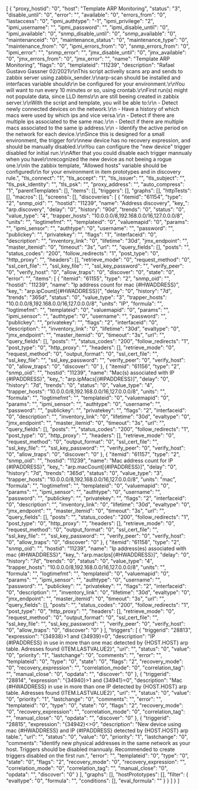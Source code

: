 [
    {
        "proxy_hostid": "0",
        "host": "Template ARP Monitoring",
        "status": "3",
        "disable_until": "0",
        "error": "",
        "available": "0",
        "errors_from": "0",
        "lastaccess": "0",
        "ipmi_authtype": "-1",
        "ipmi_privilege": "2",
        "ipmi_username": "",
        "ipmi_password": "",
        "ipmi_disable_until": "0",
        "ipmi_available": "0",
        "snmp_disable_until": "0",
        "snmp_available": "0",
        "maintenanceid": "0",
        "maintenance_status": "0",
        "maintenance_type": "0",
        "maintenance_from": "0",
        "ipmi_errors_from": "0",
        "snmp_errors_from": "0",
        "ipmi_error": "",
        "snmp_error": "",
        "jmx_disable_until": "0",
        "jmx_available": "0",
        "jmx_errors_from": "0",
        "jmx_error": "",
        "name": "Template ARP Monitoring",
        "flags": "0",
        "templateid": "11239",
        "description": "Rafael Gustavo Gassner 02/2021\r\nThis script activelly scans arp and sends to zabbix server using zabbix_sender.\r\narp-scan should be installed and interfaces variable should\r\n be configured for your environment.\r\nYou will want to run every 10 minutes or so, using crontab.\r\nFirst run(s) might not populate data, since LLD items\r\n are still beeing created in zabbix server.\r\nWith the script and template, you will be able to:\r\n - Detect newly connected devices on the network.\r\n - Have a history of which macs were used by which ips and vice versa.\r\n - Detect if there are multiple ips associated to the same mac.\r\n - Detect if there are multiple macs associated to the same ip address.\r\n - Identify the active period on the network for each device.\r\nSince this is designed for a small environment, the trigger for\r\nnew device has no recovery expression, and should be manually disabled.\r\nYou can configure the \"new device\" trigger disabled for initial run.\r\nAfter that you could disable each trigger mannualy when you have\r\nrecognized the new device as not beeing a rogue one.\r\nIn the zabbix template, \"Allowed hosts\" variable should be configured\r\n for your environment in item prototypes and in discovery rule.",
        "tls_connect": "1",
        "tls_accept": "1",
        "tls_issuer": "",
        "tls_subject": "",
        "tls_psk_identity": "",
        "tls_psk": "",
        "proxy_address": "",
        "auto_compress": "1",
        "parentTemplates": [],
        "items": [],
        "triggers": [],
        "graphs": [],
        "httpTests": [],
        "macros": [],
        "screens": [],
        "discoveries": [
            {
                "itemid": "61154",
                "type": "2",
                "snmp_oid": "",
                "hostid": "11239",
                "name": "Address discovery",
                "key_": "arp.discovery",
                "delay": "0",
                "history": "90d",
                "trends": "0",
                "status": "0",
                "value_type": "4",
                "trapper_hosts": "10.0.0.0/8,192.168.0.0/16,127.0.0.0/8",
                "units": "",
                "logtimefmt": "",
                "templateid": "0",
                "valuemapid": "0",
                "params": "",
                "ipmi_sensor": "",
                "authtype": "0",
                "username": "",
                "password": "",
                "publickey": "",
                "privatekey": "",
                "flags": "1",
                "interfaceid": "0",
                "description": "",
                "inventory_link": "0",
                "lifetime": "30d",
                "jmx_endpoint": "",
                "master_itemid": "0",
                "timeout": "3s",
                "url": "",
                "query_fields": [],
                "posts": "",
                "status_codes": "200",
                "follow_redirects": "1",
                "post_type": "0",
                "http_proxy": "",
                "headers": [],
                "retrieve_mode": "0",
                "request_method": "0",
                "ssl_cert_file": "",
                "ssl_key_file": "",
                "ssl_key_password": "",
                "verify_peer": "0",
                "verify_host": "0",
                "allow_traps": "0",
                "discover": "0",
                "state": "0",
                "error": "",
                "items": [
                    {
                        "itemid": "61155",
                        "type": "2",
                        "snmp_oid": "",
                        "hostid": "11239",
                        "name": "Ip address count for mac {#HWADDRESS}",
                        "key_": "arp.ipCount[{#HWADDRESS}]",
                        "delay": "0",
                        "history": "7d",
                        "trends": "365d",
                        "status": "0",
                        "value_type": "3",
                        "trapper_hosts": "10.0.0.0/8,192.168.0.0/16,127.0.0.0/8",
                        "units": "IP",
                        "formula": "",
                        "logtimefmt": "",
                        "templateid": "0",
                        "valuemapid": "0",
                        "params": "",
                        "ipmi_sensor": "",
                        "authtype": "0",
                        "username": "",
                        "password": "",
                        "publickey": "",
                        "privatekey": "",
                        "flags": "2",
                        "interfaceid": "0",
                        "description": "",
                        "inventory_link": "0",
                        "lifetime": "30d",
                        "evaltype": "0",
                        "jmx_endpoint": "",
                        "master_itemid": "0",
                        "timeout": "3s",
                        "url": "",
                        "query_fields": [],
                        "posts": "",
                        "status_codes": "200",
                        "follow_redirects": "1",
                        "post_type": "0",
                        "http_proxy": "",
                        "headers": [],
                        "retrieve_mode": "0",
                        "request_method": "0",
                        "output_format": "0",
                        "ssl_cert_file": "",
                        "ssl_key_file": "",
                        "ssl_key_password": "",
                        "verify_peer": "0",
                        "verify_host": "0",
                        "allow_traps": "0",
                        "discover": "0"
                    },
                    {
                        "itemid": "61156",
                        "type": "2",
                        "snmp_oid": "",
                        "hostid": "11239",
                        "name": "Mac(s) associated with IP {#IPADDRESS}",
                        "key_": "arp.ipMacs[{#IPADDRESS}]",
                        "delay": "0",
                        "history": "7d",
                        "trends": "0",
                        "status": "0",
                        "value_type": "4",
                        "trapper_hosts": "10.0.0.0/8,192.168.0.0/16,127.0.0.0/8",
                        "units": "",
                        "formula": "",
                        "logtimefmt": "",
                        "templateid": "0",
                        "valuemapid": "0",
                        "params": "",
                        "ipmi_sensor": "",
                        "authtype": "0",
                        "username": "",
                        "password": "",
                        "publickey": "",
                        "privatekey": "",
                        "flags": "2",
                        "interfaceid": "0",
                        "description": "",
                        "inventory_link": "0",
                        "lifetime": "30d",
                        "evaltype": "0",
                        "jmx_endpoint": "",
                        "master_itemid": "0",
                        "timeout": "3s",
                        "url": "",
                        "query_fields": [],
                        "posts": "",
                        "status_codes": "200",
                        "follow_redirects": "1",
                        "post_type": "0",
                        "http_proxy": "",
                        "headers": [],
                        "retrieve_mode": "0",
                        "request_method": "0",
                        "output_format": "0",
                        "ssl_cert_file": "",
                        "ssl_key_file": "",
                        "ssl_key_password": "",
                        "verify_peer": "0",
                        "verify_host": "0",
                        "allow_traps": "0",
                        "discover": "0"
                    },
                    {
                        "itemid": "61157",
                        "type": "2",
                        "snmp_oid": "",
                        "hostid": "11239",
                        "name": "Mac address count for IP {#IPADDRESS}",
                        "key_": "arp.macCount[{#IPADDRESS}]",
                        "delay": "0",
                        "history": "7d",
                        "trends": "365d",
                        "status": "0",
                        "value_type": "3",
                        "trapper_hosts": "10.0.0.0/8,192.168.0.0/16,127.0.0.0/8",
                        "units": "mac",
                        "formula": "",
                        "logtimefmt": "",
                        "templateid": "0",
                        "valuemapid": "0",
                        "params": "",
                        "ipmi_sensor": "",
                        "authtype": "0",
                        "username": "",
                        "password": "",
                        "publickey": "",
                        "privatekey": "",
                        "flags": "2",
                        "interfaceid": "0",
                        "description": "",
                        "inventory_link": "0",
                        "lifetime": "30d",
                        "evaltype": "0",
                        "jmx_endpoint": "",
                        "master_itemid": "0",
                        "timeout": "3s",
                        "url": "",
                        "query_fields": [],
                        "posts": "",
                        "status_codes": "200",
                        "follow_redirects": "1",
                        "post_type": "0",
                        "http_proxy": "",
                        "headers": [],
                        "retrieve_mode": "0",
                        "request_method": "0",
                        "output_format": "0",
                        "ssl_cert_file": "",
                        "ssl_key_file": "",
                        "ssl_key_password": "",
                        "verify_peer": "0",
                        "verify_host": "0",
                        "allow_traps": "0",
                        "discover": "0"
                    },
                    {
                        "itemid": "61158",
                        "type": "2",
                        "snmp_oid": "",
                        "hostid": "11239",
                        "name": "Ip address(es) associated with mac {#HWADDRESS}",
                        "key_": "arp.macIps[{#HWADDRESS}]",
                        "delay": "0",
                        "history": "7d",
                        "trends": "0",
                        "status": "0",
                        "value_type": "4",
                        "trapper_hosts": "10.0.0.0/8,192.168.0.0/16,127.0.0.0/8",
                        "units": "",
                        "formula": "",
                        "logtimefmt": "",
                        "templateid": "0",
                        "valuemapid": "0",
                        "params": "",
                        "ipmi_sensor": "",
                        "authtype": "0",
                        "username": "",
                        "password": "",
                        "publickey": "",
                        "privatekey": "",
                        "flags": "2",
                        "interfaceid": "0",
                        "description": "",
                        "inventory_link": "0",
                        "lifetime": "30d",
                        "evaltype": "0",
                        "jmx_endpoint": "",
                        "master_itemid": "0",
                        "timeout": "3s",
                        "url": "",
                        "query_fields": [],
                        "posts": "",
                        "status_codes": "200",
                        "follow_redirects": "1",
                        "post_type": "0",
                        "http_proxy": "",
                        "headers": [],
                        "retrieve_mode": "0",
                        "request_method": "0",
                        "output_format": "0",
                        "ssl_cert_file": "",
                        "ssl_key_file": "",
                        "ssl_key_password": "",
                        "verify_peer": "0",
                        "verify_host": "0",
                        "allow_traps": "0",
                        "discover": "0"
                    }
                ],
                "triggers": [
                    {
                        "triggerid": "28813",
                        "expression": "{34938}>1 and {34939}=0",
                        "description": "IP  {#IPADDRESS} in use in more than one mac detected by {HOST.HOST} arp table. Adresses found {ITEM.LASTVALUE2}",
                        "url": "",
                        "status": "0",
                        "value": "0",
                        "priority": "1",
                        "lastchange": "0",
                        "comments": "",
                        "error": "",
                        "templateid": "0",
                        "type": "0",
                        "state": "0",
                        "flags": "2",
                        "recovery_mode": "0",
                        "recovery_expression": "",
                        "correlation_mode": "0",
                        "correlation_tag": "",
                        "manual_close": "0",
                        "opdata": "",
                        "discover": "0"
                    },
                    {
                        "triggerid": "28814",
                        "expression": "{34940}>1 and {34941}=0",
                        "description": "Mac  {#HWADDRESS} in use in more than one IP detected by {HOST.HOST} arp table. Adresses found {ITEM.LASTVALUE2}",
                        "url": "",
                        "status": "0",
                        "value": "0",
                        "priority": "1",
                        "lastchange": "0",
                        "comments": "",
                        "error": "",
                        "templateid": "0",
                        "type": "0",
                        "state": "0",
                        "flags": "2",
                        "recovery_mode": "0",
                        "recovery_expression": "",
                        "correlation_mode": "0",
                        "correlation_tag": "",
                        "manual_close": "0",
                        "opdata": "",
                        "discover": "0"
                    },
                    {
                        "triggerid": "28815",
                        "expression": "{34942}<>0",
                        "description": "New device using mac {#HWADDRESS} and IP {#IPADDRESS} detected by {HOST.HOST} arp table.",
                        "url": "",
                        "status": "0",
                        "value": "0",
                        "priority": "1",
                        "lastchange": "0",
                        "comments": "Identify new physical addresses in the same network as your host. Triggers should be disabled mannualy. Recommended to create triggers disabled on the first run.",
                        "error": "",
                        "templateid": "0",
                        "type": "0",
                        "state": "0",
                        "flags": "2",
                        "recovery_mode": "0",
                        "recovery_expression": "",
                        "correlation_mode": "0",
                        "correlation_tag": "",
                        "manual_close": "0",
                        "opdata": "",
                        "discover": "0"
                    }
                ],
                "graphs": [],
                "hostPrototypes": [],
                "filter": {
                    "evaltype": "0",
                    "formula": "",
                    "conditions": [],
                    "eval_formula": ""
                }
            }
        ]
    }
]